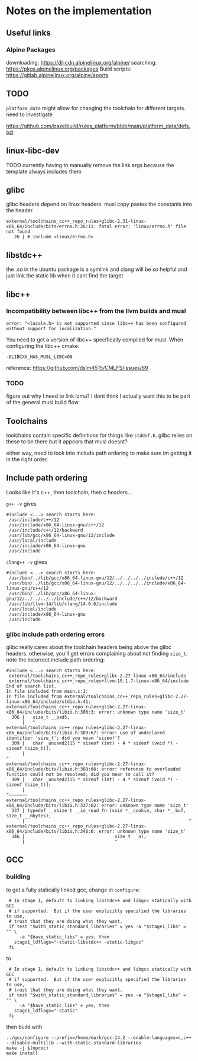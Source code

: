 # Notes on the implementation

## Useful links

### Alpine Packages
downloading: https://dl-cdn.alpinelinux.org/alpine/
searching: https://pkgs.alpinelinux.org/packages
Build scripts: https://gitlab.alpinelinux.org/alpine/aports

## TODO

`platform_data` might allow for changing the toolchain for different targets. need to investigate

https://github.com/bazelbuild/rules_platform/blob/main/platform_data/defs.bzl
## linux-libc-dev
TODO currently having to manually remove the link args because the template always includes them


## glibc

glibc headers depend on linux headers. musl copy pastes the constants into the header

```
external/toolchains_cc++_repo_rules+glibc-2.31-linux-x86_64/include/bits/errno.h:26:11: fatal error: 'linux/errno.h' file not found
   26 | # include <linux/errno.h>
```

## libstdc++

the .so in the ubuntu package is a symlink and clang will be *so* helpful and just link the static lib when it cant find the target

## libc++

### Incompatibility between libc++ from the llvm builds and musl

```
error: "<locale.h> is not supported since libc++ has been configured without support for localization."
```

You need to get a version of libc++ specifically compiled for musl. When configuring the libc++ cmake:

```
-DLIBCXX_HAS_MUSL_LIBC=ON
```

reference: https://github.com/dslm4515/CMLFS/issues/69

### TODO

figure out why I need to link lzma? I dont think I actually want this to be part of the general musl build flow

## Toolchains

toolchains contain specific definitions for things like `stddef.h`. glibc relies on these to be there but it appears that musl doesnt?

either way, need to look into include path ordering to make sure im getting it in the right order.


## Include path ordering

Looks like it's c++, then toolchain, then c headers...

`g++ -v` gives

```
#include <...> search starts here:
 /usr/include/c++/12
 /usr/include/x86_64-linux-gnu/c++/12
 /usr/include/c++/12/backward
 /usr/lib/gcc/x86_64-linux-gnu/12/include
 /usr/local/include
 /usr/include/x86_64-linux-gnu
 /usr/include
```

`clang++ -v` gives

```
#include <...> search starts here:
 /usr/bin/../lib/gcc/x86_64-linux-gnu/12/../../../../include/c++/12
 /usr/bin/../lib/gcc/x86_64-linux-gnu/12/../../../../include/x86_64-linux-gnu/c++/12
 /usr/bin/../lib/gcc/x86_64-linux-gnu/12/../../../../include/c++/12/backward
 /usr/lib/llvm-14/lib/clang/14.0.6/include
 /usr/local/include
 /usr/include/x86_64-linux-gnu
 /usr/include
```

### glibc include path ordering errors

glibc really cares about the toolchain headers being above the glibc headers. 
otherwise, you'll get errors complaining about not finding `size_t`.
note the incorrect include path ordering:

```
#include <...> search starts here:
 external/toolchains_cc++_repo_rules+glibc-2.27-linux-x86_64/include
 external/toolchains_cc++_repo_rules+llvm-19.1.7-linux-x86_64/include
End of search list.
In file included from main.c:1:
In file included from external/toolchains_cc++_repo_rules+glibc-2.27-linux-x86_64/include/stdio.h:41:
external/toolchains_cc++_repo_rules+glibc-2.27-linux-x86_64/include/bits/libio.h:306:3: error: unknown type name 'size_t'
  306 |   size_t __pad5;
      |   ^
external/toolchains_cc++_repo_rules+glibc-2.27-linux-x86_64/include/bits/libio.h:309:67: error: use of undeclared identifier 'size_t'; did you mean 'sizeof'?
  309 |   char _unused2[15 * sizeof (int) - 4 * sizeof (void *) - sizeof (size_t)];
      |                                                                   ^
external/toolchains_cc++_repo_rules+glibc-2.27-linux-x86_64/include/bits/libio.h:309:66: error: reference to overloaded function could not be resolved; did you mean to call it?
  309 |   char _unused2[15 * sizeof (int) - 4 * sizeof (void *) - sizeof (size_t)];
      |                                                                  ^~~~~~~~
external/toolchains_cc++_repo_rules+glibc-2.27-linux-x86_64/include/bits/libio.h:337:62: error: unknown type name 'size_t'
  337 | typedef __ssize_t __io_read_fn (void *__cookie, char *__buf, size_t __nbytes);
      |                                                              ^
external/toolchains_cc++_repo_rules+glibc-2.27-linux-x86_64/include/bits/libio.h:346:6: error: unknown type name 'size_t'
  346 |                                  size_t __n);
      |                                  ^
```

## GCC

### building

to get a fully statically linked gcc, change in `configure`:

```
 # In stage 1, default to linking libstdc++ and libgcc statically with GCC
 # if supported.  But if the user explicitly specified the libraries to use,
 # trust that they are doing what they want.
 if test "$with_static_standard_libraries" = yes -a "$stage1_libs" = "" \
     -a "$have_static_libs" = yes; then
   stage1_ldflags="-static-libstdc++ -static-libgcc"
 fi
```

to

```
 # In stage 1, default to linking libstdc++ and libgcc statically with GCC
 # if supported.  But if the user explicitly specified the libraries to use,
 # trust that they are doing what they want.
 if test "$with_static_standard_libraries" = yes -a "$stage1_libs" = "" \
     -a "$have_static_libs" = yes; then
   stage1_ldflags="-static"
 fi
```

then build with

```
../gcc/configure --prefix=/home/mark/gcc-14.2 --enable-languages=c,c++ --disable-multilib --with-static-standard-libraries
make -j $(nproc)
make install
```
